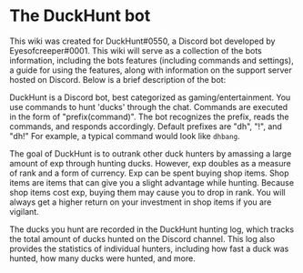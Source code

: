 # The DuckHunt bot

This wiki was created for DuckHunt\#0550, a Discord bot developed by Eyesofcreeper\#0001. This wiki will serve as a collection of the bots information, including the bots features \(including commands and settings\), a guide for using the features, along with information on the support server hosted on Discord. Below is a brief description of the bot:  
  
DuckHunt is a Discord bot, best categorized as gaming/entertainment. You use commands to hunt 'ducks' through the chat. Commands are executed in the form of "prefix\(command\)". The bot recognizes the prefix, reads the commands, and responds accordingly. Default prefixes are "dh", "!", and "dh!" For example, a typical command would look like `dhbang`.

The goal of DuckHunt is to outrank other duck hunters by amassing a large amount of exp through hunting ducks. However, exp doubles as a measure of rank and a form of currency. Exp can be spent buying shop items. Shop items are items that can give you a slight advantage while hunting. Because shop items cost exp, buying them may cause you to drop in rank. You will always get a higher return on your investment in shop items if you are vigilant. 

The ducks you hunt are recorded in the DuckHunt hunting log, which tracks the total amount of ducks hunted on the Discord channel. This log also provides the statistics of individual hunters, including how fast a duck was hunted, how many ducks were hunted, and more. 

